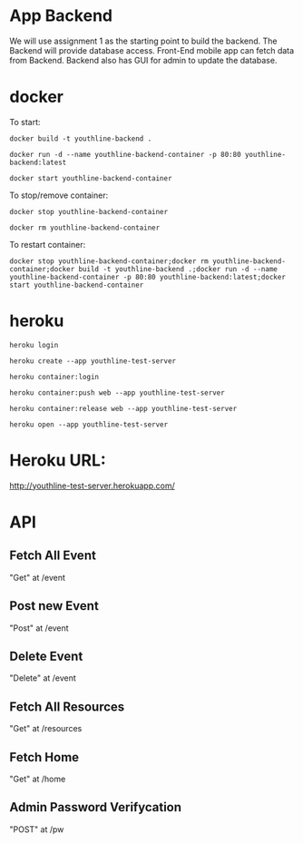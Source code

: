 # App Backend
We will use assignment 1 as the starting point to build the backend.
The Backend will provide database access. Front-End mobile app can fetch data from Backend.
Backend also has GUI for admin to update the database.

# docker
To start:

`docker build -t youthline-backend .`

`docker run -d --name youthline-backend-container -p 80:80 youthline-backend:latest`

`docker start youthline-backend-container`

To stop/remove container:

`docker stop youthline-backend-container`

`docker rm youthline-backend-container`

To restart container:

`docker stop youthline-backend-container;docker rm youthline-backend-container;docker build -t youthline-backend .;docker run -d --name youthline-backend-container -p 80:80 youthline-backend:latest;docker start youthline-backend-container`

# heroku
`heroku login`

`heroku create --app youthline-test-server`

`heroku container:login`

`heroku container:push web --app youthline-test-server`

`heroku container:release web --app youthline-test-server`

`heroku open --app youthline-test-server`

# Heroku URL: 

http://youthline-test-server.herokuapp.com/

# API

## Fetch All Event
"Get" at /event

## Post new Event
"Post" at /event

## Delete Event
"Delete" at /event

## Fetch All Resources
"Get" at /resources

## Fetch Home
"Get" at /home

## Admin Password Verifycation
"POST" at /pw
